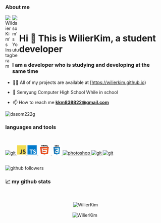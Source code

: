 ### About me

<a href="[https://instagram.com/WilierKim](https://www.instagram.com/rbalsdlqslek)" target="_blank">
  <img align="left" alt="WilierKim's Instagram" width="22px" src="https://raw.githubusercontent.com/hussainweb/hussainweb/main/icons/instagram.png" />
</a>
<a href="[https://linkedin.com/in/김-규민-57574b27a](https://www.linkedin.com/in/%EA%B9%80-%EA%B7%9C%EB%AF%BC-57574b27a/)" target="_blank">
</a>
<a href="https://www.youtube.com/@wilierkim" target="_blank">
  <img align="left" alt="dasom's Youtube" width="22px" src="https://raw.githubusercontent.com/rahuldkjain/github-profile-readme-generator/master/src/images/icons/Social/youtube.svg" />
</a>

<br />

<h1 align="left">Hi 👋 This is WilierKim, a student developer </h1>
<h3 align="left">I am a developer who is studying and developing at the same time</h3>

- 👩‍💻 All of my projects are available at [https://wilierkim.github.io)

- 🏫 Semyung Computer High School While in school

- 📫 How to reach me **kkm838822@gmail.com**

<p align="left"> <img src="https://komarev.com/ghpvc/?username=dasom222g&label=Profile%20views&color=0e75b6&style=flat" alt="dasom222g" /> </p>

<h3 align="left">languages and tools</h3>
<br />
<p align="left">
  <a href="https://kotlinlang.org//" target="_blank" rel="noreferrer">
    <img src="https://uploads-ssl.webflow.com/5f68f829c76bdd365c61bcda/5fcedb477451307f4b822de2_kotlin-1-logo-png-transparent-p-800.png" alt="git" height="30"/>
  </a>
  <a href="https://developer.mozilla.org/en-US/docs/Web/JavaScript" target="_blank" rel="noreferrer">
    <img src="https://raw.githubusercontent.com/devicons/devicon/master/icons/javascript/javascript-original.svg" alt="javascript" height="30"/>
  </a>
  <a href="https://www.typescriptlang.org/" target="_blank" rel="noreferrer">
    <img src="https://raw.githubusercontent.com/devicons/devicon/master/icons/typescript/typescript-original.svg" alt="typescript" height="30"/>
  </a>
  <a href="https://www.w3.org/html/" target="_blank" rel="noreferrer">
    <img src="https://raw.githubusercontent.com/devicons/devicon/master/icons/html5/html5-original-wordmark.svg" alt="html5" width="40" height="30"/>
  </a>
  <a href="https://www.w3schools.com/css/" target="_blank" rel="noreferrer">
     <img src="https://raw.githubusercontent.com/devicons/devicon/master/icons/css3/css3-original-wordmark.svg" alt="css3" height="30"/>
  </a> 

  <a href="https://www.photoshop.com/en" target="_blank" rel="noreferrer">
    <img src="https://www.adobe.com/content/dam/acom/one-console/icons_rebrand/ps_appicon.svg" alt="photoshop" height="30"/>
  </a>
  
  <a href="https://git-scm.com/" target="_blank" rel="noreferrer">
    <img src="https://www.vectorlogo.zone/logos/git-scm/git-scm-icon.svg" alt="git" height="30"/>
  </a>
  <a href="https://unity.com/kr" target="_blank" rel="noreferrer">
    <img src="https://velog.velcdn.com/images/zkzkshsh/post/c840bf53-24db-4b1f-b2e7-45d593642d31/image.jpg" alt="git" height="30"/>
  </a>
</p>
<br />
<!-- <img align="right" alt="GIF" src="https://github.com/abhisheknaiidu/abhisheknaiidu/blob/master/code.gif?raw=true" width="500" height="320" /> -->

<div>
  <img src="https://img.shields.io/github/followers/wilierkim?style=social" alt="github followers" height="24" />
</div>

<h3 align="left">📈 my github stats</h3>
<br />

<p  align="center">&nbsp;<img align="center" src="https://github-readme-stats.vercel.app/api?username=WilierKim&show_icons=true&theme=gotham&locale=en" alt="WilierKim" /></p>

<p  align="center"><img align="center" src="https://github-readme-streak-stats.herokuapp.com/?user=WilierKim&theme=gotham" alt="WilierKim" /></p>
